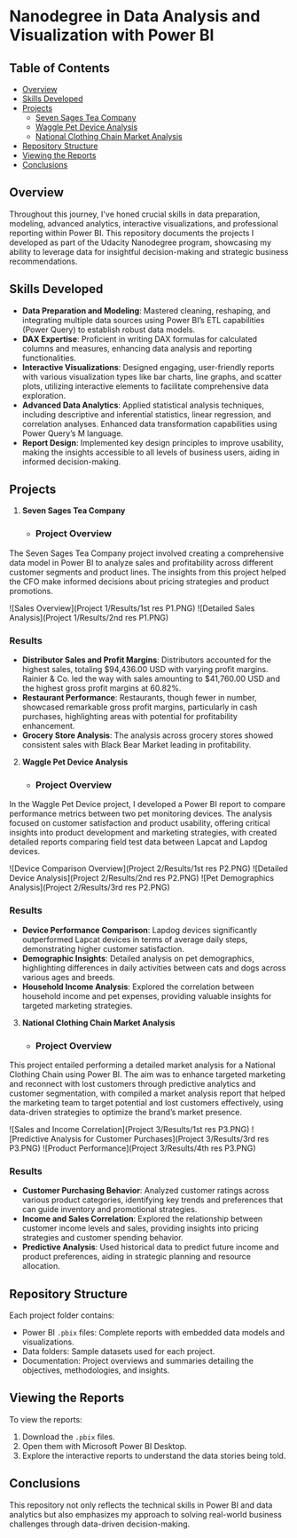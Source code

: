 # Nanodegree in Data Analysis and Visualization with Power BI

## Table of Contents
- [Overview](#overview)
- [Skills Developed](#skills-developed)
- [Projects](#projects)
  - [Seven Sages Tea Company](#seven-sages-tea-company)
  - [Waggle Pet Device Analysis](#waggle-pet-device-analysis)
  - [National Clothing Chain Market Analysis](#national-clothing-chain-market-analysis)
- [Repository Structure](#repository-structure)
- [Viewing the Reports](#viewing-the-reports)
- [Conclusions](#conclusions)

## Overview
Throughout this journey, I've honed crucial skills in data preparation, modeling, advanced analytics, interactive visualizations, and professional reporting within Power BI. This repository documents the projects I developed as part of the Udacity Nanodegree program, showcasing my ability to leverage data for insightful decision-making and strategic business recommendations.

## Skills Developed
- **Data Preparation and Modeling**: Mastered cleaning, reshaping, and integrating multiple data sources using Power BI’s ETL capabilities (Power Query) to establish robust data models.
- **DAX Expertise**: Proficient in writing DAX formulas for calculated columns and measures, enhancing data analysis and reporting functionalities.
- **Interactive Visualizations**: Designed engaging, user-friendly reports with various visualization types like bar charts, line graphs, and scatter plots, utilizing interactive elements to facilitate comprehensive data exploration.
- **Advanced Data Analytics**: Applied statistical analysis techniques, including descriptive and inferential statistics, linear regression, and correlation analyses. Enhanced data transformation capabilities using Power Query’s M language.
- **Report Design**: Implemented key design principles to improve usability, making the insights accessible to all levels of business users, aiding in informed decision-making.

## Projects
1. **Seven Sages Tea Company**
   - ### Project Overview
The Seven Sages Tea Company project involved creating a comprehensive data model in Power BI to analyze sales and profitability across different customer segments and product lines. The insights from this project helped the CFO make informed decisions about pricing strategies and product promotions.

![Sales Overview](Project 1/Results/1st res P1.PNG)
![Detailed Sales Analysis](Project 1/Results/2nd res P1.PNG)

### Results
- **Distributor Sales and Profit Margins**: Distributors accounted for the highest sales, totaling $94,436.00 USD with varying profit margins. Rainier & Co. led the way with sales amounting to $41,760.00 USD and the highest gross profit margins at 60.82%.
- **Restaurant Performance**: Restaurants, though fewer in number, showcased remarkable gross profit margins, particularly in cash purchases, highlighting areas with potential for profitability enhancement.
- **Grocery Store Analysis**: The analysis across grocery stores showed consistent sales with Black Bear Market leading in profitability.


2. **Waggle Pet Device Analysis**
   - ### Project Overview
In the Waggle Pet Device project, I developed a Power BI report to compare performance metrics between two pet monitoring devices. The analysis focused on customer satisfaction and product usability, offering critical insights into product development and marketing strategies, with created detailed reports comparing field test data between Lapcat and Lapdog devices.

![Device Comparison Overview](Project 2/Results/1st res P2.PNG)
![Detailed Device Analysis](Project 2/Results/2nd res P2.PNG)
![Pet Demographics Analysis](Project 2/Results/3rd res P2.PNG)

### Results
- **Device Performance Comparison**: Lapdog devices significantly outperformed Lapcat devices in terms of average daily steps, demonstrating higher customer satisfaction.
- **Demographic Insights**: Detailed analysis on pet demographics, highlighting differences in daily activities between cats and dogs across various ages and breeds.
- **Household Income Analysis**: Explored the correlation between household income and pet expenses, providing valuable insights for targeted marketing strategies.

3. **National Clothing Chain Market Analysis**
   - ### Project Overview
This project entailed performing a detailed market analysis for a National Clothing Chain using Power BI. The aim was to enhance targeted marketing and reconnect with lost customers through predictive analytics and customer segmentation, with compiled a market analysis report that helped the marketing team to target potential and lost customers effectively, using data-driven strategies to optimize the brand’s market presence.

![Sales and Income Correlation](Project 3/Results/1st res P3.PNG)
![Predictive Analysis for Customer Purchases](Project 3/Results/3rd res P3.PNG)
![Product Performance](Project 3/Results/4th res P3.PNG)

### Results
- **Customer Purchasing Behavior**: Analyzed customer ratings across various product categories, identifying key trends and preferences that can guide inventory and promotional strategies.
- **Income and Sales Correlation**: Explored the relationship between customer income levels and sales, providing insights into pricing strategies and customer spending behavior.
- **Predictive Analysis**: Used historical data to predict future income and product preferences, aiding in strategic planning and resource allocation.


## Repository Structure
Each project folder contains:
- Power BI `.pbix` files: Complete reports with embedded data models and visualizations.
- Data folders: Sample datasets used for each project.
- Documentation: Project overviews and summaries detailing the objectives, methodologies, and insights.

## Viewing the Reports
To view the reports:
1. Download the `.pbix` files.
2. Open them with Microsoft Power BI Desktop.
3. Explore the interactive reports to understand the data stories being told.

## Conclusions
This repository not only reflects the technical skills in Power BI and data analytics but also emphasizes my approach to solving real-world business challenges through data-driven decision-making.
